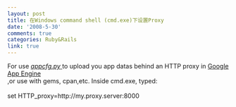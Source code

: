 ```yaml
---
layout: post
title: 在Windows command shell (cmd.exe)下设置Proxy
date: '2008-5-30'
comments: true
categories: Ruby&Rails
link: true
---
```

<p>For use <a href="http://code.google.com/appengine/docs/appcfgpy.html"><em>appcfg.py</em> </a>to upload you app datas behind an HTTP proxy in <a href="../../../?action=show&amp;id=293">Google App Engine</a><br />
,or use with gems, cpan,etc. Inside cmd.exe, typed:<br />
<br />
set HTTP_proxy=http://my.proxy.server:8000</p>
